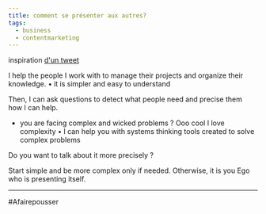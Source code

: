 ```yaml
---
title: comment se présenter aux autres?
tags:
  - business
  - contentmarketing
---
```

inspiration [d'un tweet](https://twitter.com/SlaapMe/status/1410870292147150849?ref_src=twsrc%5Etfw%7Ctwcamp%5Etweetembed&ref_url=notion%3A%2F%2Fwww.notion.so%2Fliutnotes%2Fda4e741c098540faaa304424c8255af3%3Fv%3Db25a8345b9f148c4a61be8e1ad195245%26p%3D87921563539e44f68f96597a9b74b66c)

I help the people I work with to manage their projects and organize their knowledge. • it is simpler and easy to understand

Then, I can ask questions to detect what people need and precise them how I can help.

-   you are facing complex and wicked problems ? Ooo cool I love complexity • I can help you with systems thinking tools created to solve complex problems

Do you want to talk about it more precisely ?

Start simple and be more complex only if needed. Otherwise, it is you Ego who is presenting itself.

---
#Afairepousser 
